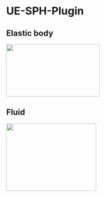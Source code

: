 # UE-SPH-Plugin
## Elastic body
<img src="https://user-images.githubusercontent.com/8120108/218296613-de2c4918-21c8-4a1d-96ed-0b43893a7a09.gif" width="250" height="140"/>

## Fluid
<img src="https://user-images.githubusercontent.com/8120108/218296787-c6094fea-3f44-4a6c-846b-0336631e6e33.gif" width="240" height="180"/>

